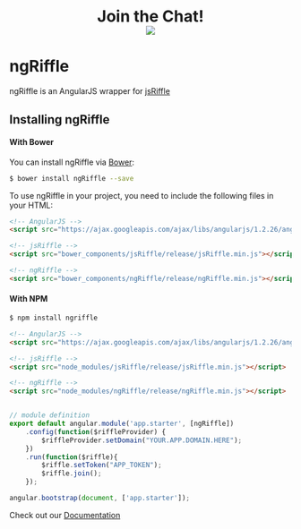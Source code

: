 <div align="center">
    <h1>Join the Chat!
    <br>
    <a href="http://slack.exis.io"><img src="http://slack.exis.io/badge.svg"></a>
    </h3>
</div>

# ngRiffle

ngRiffle is an AngularJS wrapper for [jsRiffle](https://github.com/exis-io/jsRiffle) 




## Installing ngRiffle

#### With Bower
You can install ngRiffle via [Bower](http://bower.io/#install-bower):

```bash
$ bower install ngRiffle --save
```

To use ngRiffle in your project, you need to include the following files in your HTML:

```html
<!-- AngularJS -->
<script src="https://ajax.googleapis.com/ajax/libs/angularjs/1.2.26/angular.min.js"></script>

<!-- jsRiffle -->
<script src="bower_components/jsRiffle/release/jsRiffle.min.js"></script>

<!-- ngRiffle -->
<script src="bower_components/ngRiffle/release/ngRiffle.min.js"></script>
```

#### With NPM

```bash
$ npm install ngriffle
```
```html
<!-- AngularJS -->
<script src="https://ajax.googleapis.com/ajax/libs/angularjs/1.2.26/angular.min.js"></script>

<!-- jsRiffle -->
<script src="node_modules/jsRiffle/release/jsRiffle.min.js"></script>

<!-- ngRiffle -->
<script src="node_modules/ngRiffle/release/ngRiffle.min.js"></script>
```

```js

// module definition
export default angular.module('app.starter', [ngRiffle])
    .config(function($riffleProvider) {
        $riffleProvider.setDomain("YOUR.APP.DOMAIN.HERE");
    })
    .run(function($riffle){
        $riffle.setToken("APP_TOKEN");
        $riffle.join();
    });

angular.bootstrap(document, ['app.starter']);

```
Check out our [Documentation](https://exis.io/docs/API-Reference/ngRiffle)

